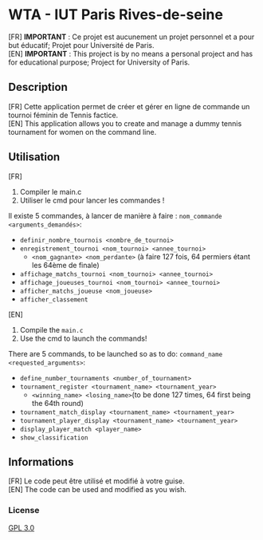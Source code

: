 # WTA - IUT Paris Rives-de-seine

[FR] **IMPORTANT** : Ce projet est aucunement un projet personnel et a pour but éducatif; Projet pour Université de Paris.\
[EN] **IMPORTANT** : This project is by no means a personal project and has for educational purpose; Project for University of Paris.

## Description

[FR] Cette application permet de créer et gérer en ligne de commande un tournoi féminin de Tennis factice.\
[EN] This application allows you to create and manage a dummy tennis tournament for women on the command line.

## Utilisation
[FR]
1. Compiler le main.c
2. Utiliser le cmd pour lancer les commandes !

Il existe 5 commandes, à lancer de manière à faire : `nom_commande <arguments_demandés>`: 
- `definir_nombre_tournois <nombre_de_tournoi>`
- `enregistrement_tournoi <nom_tournoi> <annee_tournoi>`
  - `<nom_gagnante> <nom_perdante>` (à faire 127 fois, 64 permiers étant les 64ème de finale)
- `affichage_matchs_tournoi <nom_tournoi> <annee_tournoi>`
- `affichage_joueuses_tournoi <nom_tournoi> <annee_tournoi>`
- `afficher_matchs_joueuse <nom_joueuse>`
- `afficher_classement`

[EN]
1. Compile the `main.c`
2. Use the cmd to launch the commands!

There are 5 commands, to be launched so as to do: `command_name <requested_arguments>`:
- `` define_number_tournaments <number_of_tournament> ``
- `tournament_register <tournament_name> <tournament_year>`
  - `<winning_name> <losing_name>`(to be done 127 times, 64 first being the 64th round)
- `tournament_match_display <tournament_name> <tournament_year>`
- `tournament_player_display <tournament_name> <tournament_year>`
- `display_player_match <player_name>`
- `show_classification`

## Informations
[FR] Le code peut être utilisé et modifié à votre guise.\
[EN] The code can be used and modified as you wish.

### License

[GPL 3.0](https://choosealicense.com/licenses/gpl-3.0/)
